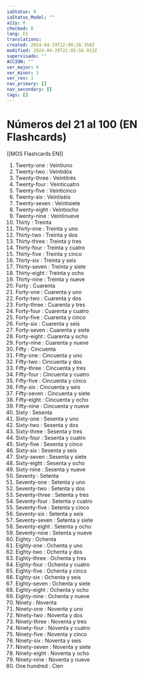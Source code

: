 ```yaml
---
iaStatus: 0
iaStatus_Model: ""
a11y: 0
checked: 0
lang: ES
translations: 
created: 2024-04-29T22:00:20.358Z
modified: 2024-04-29T22:05:56.913Z
supervisado: ""
ACCION: ""
ver_major: 0
ver_minor: 3
ver_rev: 1
nav_primary: []
nav_secondary: []
tags: []
---
```

# Números del 21 al 100 (EN Flashcards)

[[MOS Flashcards EN]]

1. Twenty-one : Veintiuno
2. Twenty-two : Veintidós
3. Twenty-three : Veintitrés
4. Twenty-four : Veinticuatro
5. Twenty-five : Veinticinco
6. Twenty-six : Veintiséis
7. Twenty-seven : Veintisiete
8. Twenty-eight : Veintiocho
9. Twenty-nine : Veintinueve
10. Thirty : Treinta
11. Thirty-one : Treinta y uno
12. Thirty-two : Treinta y dos
13. Thirty-three : Treinta y tres
14. Thirty-four : Treinta y cuatro
15. Thirty-five : Treinta y cinco
16. Thirty-six : Treinta y seis
17. Thirty-seven : Treinta y siete
18. Thirty-eight : Treinta y ocho
19. Thirty-nine : Treinta y nueve
20. Forty : Cuarenta
21. Forty-one : Cuarenta y uno
22. Forty-two : Cuarenta y dos
23. Forty-three : Cuarenta y tres
24. Forty-four : Cuarenta y cuatro
25. Forty-five : Cuarenta y cinco
26. Forty-six : Cuarenta y seis
27. Forty-seven : Cuarenta y siete
28. Forty-eight : Cuarenta y ocho
29. Forty-nine : Cuarenta y nueve
30. Fifty : Cincuenta
31. Fifty-one : Cincuenta y uno
32. Fifty-two : Cincuenta y dos
33. Fifty-three : Cincuenta y tres
34. Fifty-four : Cincuenta y cuatro
35. Fifty-five : Cincuenta y cinco
36. Fifty-six : Cincuenta y seis
37. Fifty-seven : Cincuenta y siete
38. Fifty-eight : Cincuenta y ocho
39. Fifty-nine : Cincuenta y nueve
40. Sixty : Sesenta
41. Sixty-one : Sesenta y uno
42. Sixty-two : Sesenta y dos
43. Sixty-three : Sesenta y tres
44. Sixty-four : Sesenta y cuatro
45. Sixty-five : Sesenta y cinco
46. Sixty-six : Sesenta y seis
47. Sixty-seven : Sesenta y siete
48. Sixty-eight : Sesenta y ocho
49. Sixty-nine : Sesenta y nueve
50. Seventy : Setenta
51. Seventy-one : Setenta y uno
52. Seventy-two : Setenta y dos
53. Seventy-three : Setenta y tres
54. Seventy-four : Setenta y cuatro
55. Seventy-five : Setenta y cinco
56. Seventy-six : Setenta y seis
57. Seventy-seven : Setenta y siete
58. Seventy-eight : Setenta y ocho
59. Seventy-nine : Setenta y nueve
60. Eighty : Ochenta
61. Eighty-one : Ochenta y uno
62. Eighty-two : Ochenta y dos
63. Eighty-three : Ochenta y tres
64. Eighty-four : Ochenta y cuatro
65. Eighty-five : Ochenta y cinco
66. Eighty-six : Ochenta y seis
67. Eighty-seven : Ochenta y siete
68. Eighty-eight : Ochenta y ocho
69. Eighty-nine : Ochenta y nueve
70. Ninety : Noventa
71. Ninety-one : Noventa y uno
72. Ninety-two : Noventa y dos
73. Ninety-three : Noventa y tres
74. Ninety-four : Noventa y cuatro
75. Ninety-five : Noventa y cinco
76. Ninety-six : Noventa y seis
77. Ninety-seven : Noventa y siete
78. Ninety-eight : Noventa y ocho
79. Ninety-nine : Noventa y nueve
80. One hundred : Cien
